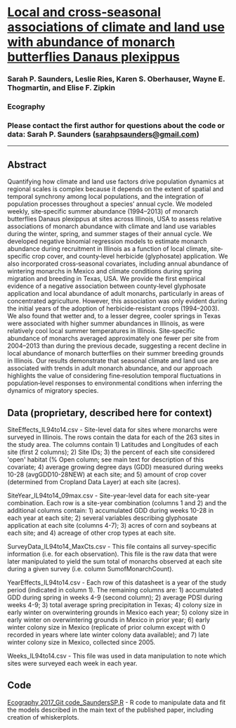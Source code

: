 # [Local and cross‐seasonal associations of climate and land use with abundance of monarch butterflies Danaus plexippus](https://onlinelibrary.wiley.com/doi/abs/10.1111/ecog.02719)

### Sarah P. Saunders, Leslie Ries, Karen S. Oberhauser, Wayne E. Thogmartin, and Elise F. Zipkin

### Ecography

### Please contact the first author for questions about the code or data: Sarah P. Saunders (sarahpsaunders@gmail.com)
__________________________________________________________________________________________________________________________________________
## Abstract
Quantifying how climate and land use factors drive population dynamics at regional scales is complex because it depends on the extent of spatial and temporal synchrony among local populations, and the integration of population processes throughout a species’ annual cycle. We modeled weekly, site‐specific summer abundance (1994–2013) of monarch butterflies Danaus plexippus at sites across Illinois, USA to assess relative associations of monarch abundance with climate and land use variables during the winter, spring, and summer stages of their annual cycle. We developed negative binomial regression models to estimate monarch abundance during recruitment in Illinois as a function of local climate, site‐specific crop cover, and county‐level herbicide (glyphosate) application. We also incorporated cross‐seasonal covariates, including annual abundance of wintering monarchs in Mexico and climate conditions during spring migration and breeding in Texas, USA. We provide the first empirical evidence of a negative association between county‐level glyphosate application and local abundance of adult monarchs, particularly in areas of concentrated agriculture. However, this association was only evident during the initial years of the adoption of herbicide‐resistant crops (1994–2003). We also found that wetter and, to a lesser degree, cooler springs in Texas were associated with higher summer abundances in Illinois, as were relatively cool local summer temperatures in Illinois. Site‐specific abundance of monarchs averaged approximately one fewer per site from 2004–2013 than during the previous decade, suggesting a recent decline in local abundance of monarch butterflies on their summer breeding grounds in Illinois. Our results demonstrate that seasonal climate and land use are associated with trends in adult monarch abundance, and our approach highlights the value of considering fine‐resolution temporal fluctuations in population‐level responses to environmental conditions when inferring the dynamics of migratory species.

## Data (proprietary, described here for context)
SiteEffects_IL94to14.csv - Site-level data for sites where monarchs were surveyed in Illinois. The rows contain the data for each of the 263 sites in the study area. The columns contain 1) Latitudes and Longitudes of each site (first 2 columns); 2) Site IDs; 3) the percent of each site considered 'open' habitat (% Open column; see main text for description of this covariate; 4) average growing degree days (GDD) measured during weeks 10-28 (avgGDD10-28NEW) at each site; and 5) amount of crop cover (determined from Cropland Data Layer) at each site (acres).

SiteYear_IL94to14_09max.csv - Site-year-level data for each site-year combination. Each row is a site-year combination (columns 1 and 2) and the additional columns contain: 1) accumulated GDD during weeks 10-28 in each year at each site; 2) several variables describing glyphosate application at each site (columns 4-7); 3) acres of corn and soybeans at each site; and 4) acreage of other crop types at each site.

SurveyData_IL94to14_MaxCts.csv - This file contains all survey-specific information (i.e. for each observation). This file is the raw data that were later manipulated to yield the sum total of monarchs observed at each site during a given survey (i.e. column SumofMonarchCount).

YearEffects_IL94to14.csv - Each row of this datasheet is a year of the study period (indicated in column 1). The remaining columns are: 1) accumulated GDD during spring in weeks 4-9 (second column); 2) average PDSI during weeks 4-9; 3) total average spring precipitation in Texas; 4) colony size in early winter on overwintering grounds in Mexico each year; 5) colony size in early winter on overwintering grounds in Mexico in prior year; 6) early winter colony size in Mexico (replicate of prior column except with 0 recorded in years where late winter colony data available); and 7) late winter colony size in Mexico, collected since 2005.

Weeks_IL94to14.csv - This file was used in data manipulation to note which sites were surveyed each week in each year.

## Code
[Ecography 2017_Git code_SaundersSP.R](https://github.com/zipkinlab/Saunders_etal_2017_Ecography/blob/master/Ecography%202017_Git%20code_SaundersSP.R) - R code to manipulate data and fit the models described in the main text of the published paper, including creation of whiskerplots.
